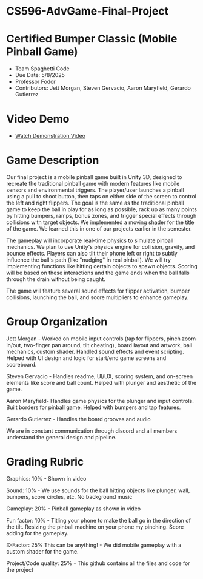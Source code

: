 # CS596-AdvGame-Final-Project 
# Certified Bumper Classic (Mobile Pinball Game) 

* Team Spaghetti Code
* Due Date: 5/8/2025
* Professor Fodor
* Contributors: Jett Morgan, Steven Gervacio, Aaron Maryfield, Gerardo Gutierrez

# Video Demo
* [Watch Demonstration Video](https://www.youtube.com/watch?v=iOm5lHmGBTQ)


# Game Description
Our final project is a mobile pinball game built in Unity 3D, designed to recreate the traditional pinball game with modern features like mobile sensors and environmental triggers. The player/user launches a pinball using a pull to shoot button, then taps on either side of the screen to control the left and right flippers. The goal is the same as the traditional pinball game to keep the ball in play for as long as possible, rack up as many points by hitting bumpers, ramps, bonus zones, and trigger special effects through collisions with target objects. We implemented a moving shader for the title of the game. We learned this in one of our projects earlier in the semester.

The gameplay will incorporate real-time physics to simulate pinball mechanics. We plan to use Unity's physics engine for collision, gravity, and bounce effects. Players can also tilt their phone left or right to subtly influence the ball's path (like "nudging" in real pinball). We will try implementing functions like hitting certain objects to spawn objects. Scoring will be based on these interactions and the game ends when the ball falls through the drain without being caught.

The game will feature several sound effects for flipper activation, bumper collisions, launching the ball, and score multipliers to enhance gameplay.

# Group Organization
Jett Morgan - Worked on mobile input controls (tap for flippers, pinch zoom in/out, two-finger pan around, tilt cheating), board layout and artwork, ball mechanics, custom shader. Handled sound effects and event scripting. Helped with UI design and logic for start/end game screens and scoreboard.

Steven Gervacio - Handles readme, UI/UX, scoring system, and on-screen elements like score and ball count. Helped with plunger and aesthetic of the game.

Aaron Maryfield- Handles game physics for the plunger and input controls. Built borders for pinball game. Helped with bumpers and tap features.

Gerardo Gutierrez -  Handles the board grooves and audio

We are in constant communication through discord and all members understand the general design and pipeline.

# Grading Rubric
Graphics: 10% - 
Shown in video

Sound: 10% -
We use sounds for the ball hitting objects like plunger, wall, bumpers, score circles, etc.
No background music

Gameplay: 20% -
Pinball gameplay as shown in video

Fun factor: 10% -
Titling your phone to make the ball go in the direction of the tilt. Resizing the pinball machine on your phone my pinching. Score adding for the gameplay.

X-Factor: 25% This can be anything! -
We did mobile gameplay with a custom shader for the game.

Project/Code quality: 25% -
This github contains all the files and code for the project



